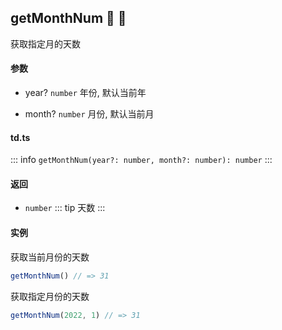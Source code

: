 ## getMonthNum :tada: :100: 
获取指定月的天数
#### 参数 
- year? `number` 年份, 默认当前年
 
- month? `number` 月份, 默认当前月
 
#### td.ts
::: info
`getMonthNum(year?: number, month?: number): number`
:::
#### 返回 
- `number` 
::: tip
天数
:::
#### 实例 
获取当前月份的天数


```ts
getMonthNum() // => 31
```
获取指定月份的天数


```ts
getMonthNum(2022, 1) // => 31
```

